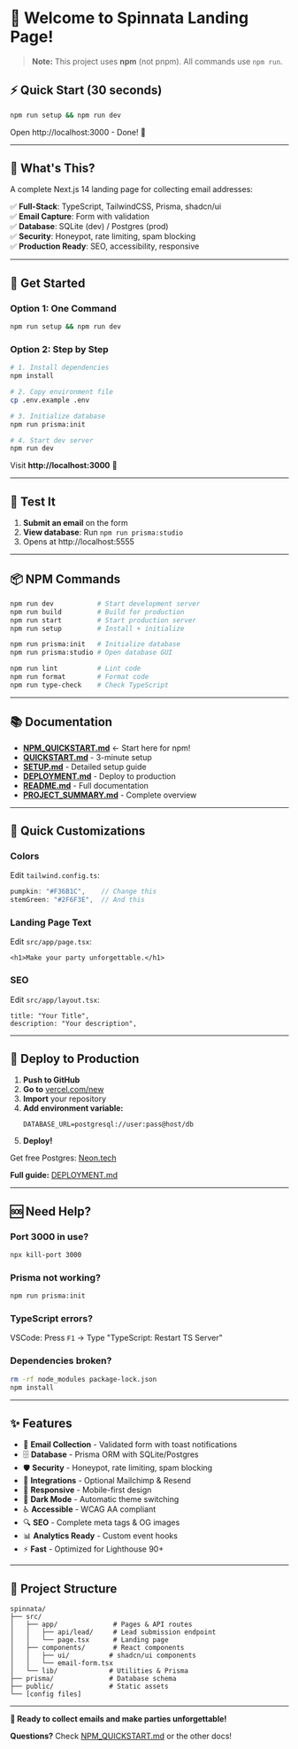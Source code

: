# 🎃 Welcome to Spinnata Landing Page!

> **Note:** This project uses **npm** (not pnpm). All commands use `npm run`.

## ⚡ Quick Start (30 seconds)

```bash
npm run setup && npm run dev
```

Open http://localhost:3000 - Done! 🎉

---

## 📖 What's This?

A complete Next.js 14 landing page for collecting email addresses:

✅ **Full-Stack**: TypeScript, TailwindCSS, Prisma, shadcn/ui  
✅ **Email Capture**: Form with validation  
✅ **Database**: SQLite (dev) / Postgres (prod)  
✅ **Security**: Honeypot, rate limiting, spam blocking  
✅ **Production Ready**: SEO, accessibility, responsive

---

## 🚀 Get Started

### Option 1: One Command

```bash
npm run setup && npm run dev
```

### Option 2: Step by Step

```bash
# 1. Install dependencies
npm install

# 2. Copy environment file
cp .env.example .env

# 3. Initialize database
npm run prisma:init

# 4. Start dev server
npm run dev
```

Visit **http://localhost:3000** 🎉

---

## 🧪 Test It

1. **Submit an email** on the form
2. **View database**: Run `npm run prisma:studio`
3. Opens at http://localhost:5555

---

## 📦 NPM Commands

```bash
npm run dev           # Start development server
npm run build         # Build for production
npm run start         # Start production server
npm run setup         # Install + initialize

npm run prisma:init   # Initialize database
npm run prisma:studio # Open database GUI

npm run lint          # Lint code
npm run format        # Format code
npm run type-check    # Check TypeScript
```

---

## 📚 Documentation

- **[NPM_QUICKSTART.md](NPM_QUICKSTART.md)** ← Start here for npm!
- **[QUICKSTART.md](QUICKSTART.md)** - 3-minute setup
- **[SETUP.md](SETUP.md)** - Detailed setup guide
- **[DEPLOYMENT.md](DEPLOYMENT.md)** - Deploy to production
- **[README.md](README.md)** - Full documentation
- **[PROJECT_SUMMARY.md](PROJECT_SUMMARY.md)** - Complete overview

---

## 🎨 Quick Customizations

### Colors

Edit `tailwind.config.ts`:

```ts
pumpkin: "#F36B1C",    // Change this
stemGreen: "#2F6F3E",  // And this
```

### Landing Page Text

Edit `src/app/page.tsx`:

```tsx
<h1>Make your party unforgettable.</h1>
```

### SEO

Edit `src/app/layout.tsx`:

```tsx
title: "Your Title",
description: "Your description",
```

---

## 🚢 Deploy to Production

1. **Push to GitHub**
2. **Go to** [vercel.com/new](https://vercel.com/new)
3. **Import** your repository
4. **Add environment variable:**
   ```
   DATABASE_URL=postgresql://user:pass@host/db
   ```
5. **Deploy!**

Get free Postgres: [Neon.tech](https://neon.tech)

**Full guide:** [DEPLOYMENT.md](DEPLOYMENT.md)

---

## 🆘 Need Help?

### Port 3000 in use?

```bash
npx kill-port 3000
```

### Prisma not working?

```bash
npm run prisma:init
```

### TypeScript errors?

VSCode: Press `F1` → Type "TypeScript: Restart TS Server"

### Dependencies broken?

```bash
rm -rf node_modules package-lock.json
npm install
```

---

## ✨ Features

- 🎯 **Email Collection** - Validated form with toast notifications
- 🗄️ **Database** - Prisma ORM with SQLite/Postgres
- 🛡️ **Security** - Honeypot, rate limiting, spam blocking
- 📧 **Integrations** - Optional Mailchimp & Resend
- 📱 **Responsive** - Mobile-first design
- 🌙 **Dark Mode** - Automatic theme switching
- ♿ **Accessible** - WCAG AA compliant
- 🔍 **SEO** - Complete meta tags & OG images
- 📊 **Analytics Ready** - Custom event hooks
- ⚡ **Fast** - Optimized for Lighthouse 90+

---

## 📁 Project Structure

```
spinnata/
├── src/
│   ├── app/              # Pages & API routes
│   │   ├── api/lead/     # Lead submission endpoint
│   │   └── page.tsx      # Landing page
│   ├── components/       # React components
│   │   ├── ui/          # shadcn/ui components
│   │   └── email-form.tsx
│   └── lib/             # Utilities & Prisma
├── prisma/              # Database schema
├── public/              # Static assets
└── [config files]
```

---

**🎃 Ready to collect emails and make parties unforgettable!**

**Questions?** Check [NPM_QUICKSTART.md](NPM_QUICKSTART.md) or the other docs!
